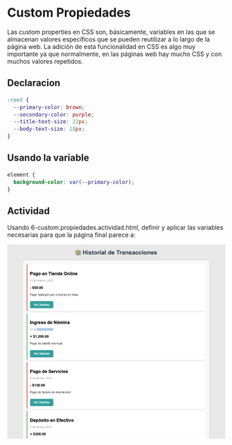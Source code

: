 # Custom Propiedades
Las custom properties en CSS son, básicamente, variables en las que se almacenan valores específicos que se pueden reutilizar a lo largo de la página web. La adición de esta funcionalidad en CSS es algo muy importante ya que normalmente, en las páginas web hay mucho CSS y con muchos valores repetidos.

## **Declaracion**
```css
:root {
  --primary-color: brown;
  --secondary-color: purple;
  --title-text-size: 22px;
  --body-text-size: 18px;
}
```

## **Usando la variable**

```css
element {
  background-color: var(--primary-color);
}
```

## Actividad
Usando 6-custom.propiedades.actividad.html, definir y aplicar las variables necesarias para que la página final parece a:

![Respuesta](../../x-assets/0373/custom.propiedades.actividad.png)